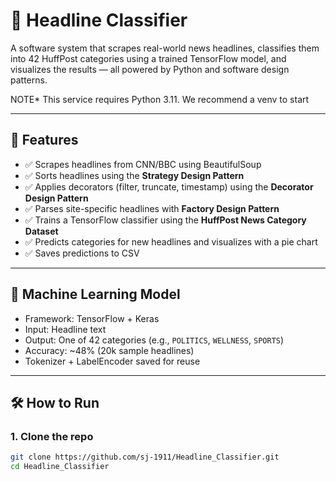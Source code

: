 # 📰 Headline Classifier

A software system that scrapes real-world news headlines, classifies them into 42 HuffPost categories using a trained TensorFlow model, and visualizes the results — all powered by Python and software design patterns.

 
 NOTE* This service requires Python 3.11. We recommend a venv to start

---

## 📌 Features

- ✅ Scrapes headlines from CNN/BBC using BeautifulSoup
- ✅ Sorts headlines using the **Strategy Design Pattern**
- ✅ Applies decorators (filter, truncate, timestamp) using the **Decorator Design Pattern**
- ✅ Parses site-specific headlines with **Factory Design Pattern**
- ✅ Trains a TensorFlow classifier using the **HuffPost News Category Dataset**
- ✅ Predicts categories for new headlines and visualizes with a pie chart
- ✅ Saves predictions to CSV

---

## 🧠 Machine Learning Model

- Framework: TensorFlow + Keras
- Input: Headline text
- Output: One of 42 categories (e.g., `POLITICS`, `WELLNESS`, `SPORTS`)
- Accuracy: ~48% (20k sample headlines)
- Tokenizer + LabelEncoder saved for reuse

---

## 🛠️ How to Run

### 1. Clone the repo

```bash
git clone https://github.com/sj-1911/Headline_Classifier.git
cd Headline_Classifier
